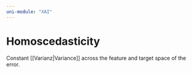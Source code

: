 ```yaml
---
uni-module: "XAI"
---
```


# Homoscedasticity

Constant [[Varianz|Variance]] across the feature and target space of the error.
